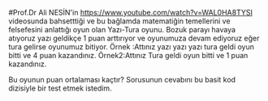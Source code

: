 
#Prof.Dr Ali NESİN'in https://www.youtube.com/watch?v=WAL0HA8TYSI videosunda bahsetttiği ve bu bağlamda matematiğin temellerini ve felsefesini anlattığı oyun olan Yazı-Tura oyunu. 
Bozuk parayı havaya atıyoruz yazı geldikçe 1 puan arttırıyor ve oyunumuza devam ediyoruz eğer tura gelirse oyunumuz bitiyor.
Örnek :Attınız yazı yazı yazı tura geldi oyun bitti ve 4 puan kazandınız.
Örnek2:Attınız Tura geldi oyun bitti ve 1 puan kazandınız.

Bu oyunun puan ortalaması kaçtır?
Sorusunun cevabını bu basit kod dizisiyle bir test etmek istedim.

 
